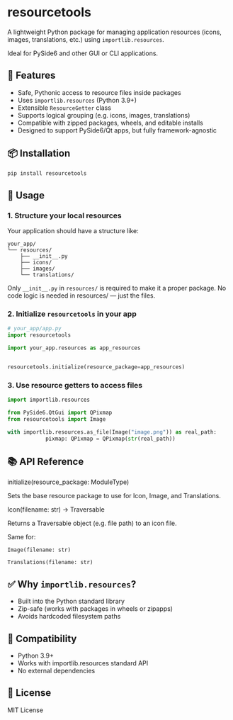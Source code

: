 # resourcetools

A lightweight Python package for managing application resources (icons, images, translations, etc.) using `importlib.resources`.

Ideal for PySide6 and other GUI or CLI applications.

## 🔧 Features

- Safe, Pythonic access to resource files inside packages
- Uses `importlib.resources` (Python 3.9+)
- Extensible `ResourceGetter` class
- Supports logical grouping (e.g. icons, images, translations)
- Compatible with zipped packages, wheels, and editable installs
- Designed to support PySide6/Qt apps, but fully framework-agnostic

## 📦 Installation

```bash
pip install resourcetools
```

## 🚀 Usage

### 1. Structure your local resources

Your application should have a structure like:

```
your_app/
└── resources/
    ├── __init__.py
    ├── icons/
    ├── images/
    └── translations/
```

Only `__init__.py` in `resources/` is required to make it a proper package.
No code logic is needed in resources/ — just the files.

### 2. Initialize `resourcetools` in your app

```python
# your_app/app.py
import resourcetools

import your_app.resources as app_resources


resourcetools.initialize(resource_package=app_resources)
```

### 3. Use resource getters to access files

```python
import importlib.resources

from PySide6.QtGui import QPixmap
from resourcetools import Image

with importlib.resources.as_file(Image("image.png")) as real_path:
            pixmap: QPixmap = QPixmap(str(real_path))

```

## 📚 API Reference

initialize(resource_package: ModuleType)

Sets the base resource package to use for Icon, Image, and Translations.

Icon(filename: str) -> Traversable

Returns a Traversable object (e.g. file path) to an icon file.

Same for:

    Image(filename: str)

    Translations(filename: str)

## ✅ Why `importlib.resources`?

- Built into the Python standard library
- Zip-safe (works with packages in wheels or zipapps)
- Avoids hardcoded filesystem paths

## 🧪 Compatibility

- Python 3.9+
- Works with importlib.resources standard API
- No external dependencies

## 📜 License

MIT License

